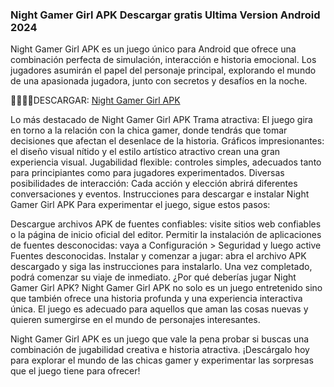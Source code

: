 ### Night Gamer Girl APK Descargar gratis Ultima Version Android 2024
Night Gamer Girl APK es un juego único para Android que ofrece una combinación perfecta de simulación, interacción e historia emocional. Los jugadores asumirán el papel del personaje principal, explorando el mundo de una apasionada jugadora, junto con secretos y desafíos en la noche.

💚💚💚💚DESCARGAR: [Night Gamer Girl APK](https://apktoca.com/night-gamer-girl-apk)

Lo más destacado de Night Gamer Girl APK
Trama atractiva: El juego gira en torno a la relación con la chica gamer, donde tendrás que tomar decisiones que afectan el desenlace de la historia.
Gráficos impresionantes: el diseño visual nítido y el estilo artístico atractivo crean una gran experiencia visual.
Jugabilidad flexible: controles simples, adecuados tanto para principiantes como para jugadores experimentados.
Diversas posibilidades de interacción: Cada acción y elección abrirá diferentes conversaciones y eventos.
Instrucciones para descargar e instalar Night Gamer Girl APK
Para experimentar el juego, sigue estos pasos:

Descargue archivos APK de fuentes confiables: visite sitios web confiables o la página de inicio oficial del editor.
Permitir la instalación de aplicaciones de fuentes desconocidas: vaya a Configuración > Seguridad y luego active Fuentes desconocidas.
Instalar y comenzar a jugar: abra el archivo APK descargado y siga las instrucciones para instalarlo. Una vez completado, podrá comenzar su viaje de inmediato.
¿Por qué deberías jugar Night Gamer Girl APK?
Night Gamer Girl APK no solo es un juego entretenido sino que también ofrece una historia profunda y una experiencia interactiva única. El juego es adecuado para aquellos que aman las cosas nuevas y quieren sumergirse en el mundo de personajes interesantes.

Night Gamer Girl APK es un juego que vale la pena probar si buscas una combinación de jugabilidad creativa e historia atractiva. ¡Descárgalo hoy para explorar el mundo de las chicas gamer y experimentar las sorpresas que el juego tiene para ofrecer!

